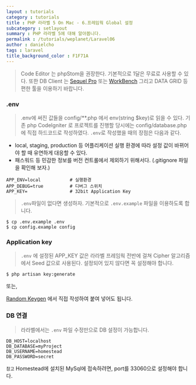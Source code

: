 ```yaml
---
layout : tutorials
category : tutorials
title : PHP 라라벨 5 On Mac - 6.프레임웍 Global 설정
subcategory : setlayout
summary : PHP 라라벨 5에 대해 알아봅니다.
permalink : /tutorials/weplanet/Laravel06
author : danielcho
tags : laravel
title_background_color : F1F71A
---
```







> Code Editor 는 phpStom을 권장한다. 기본적으로 1달은 무료로 사용할 수 있다. 또한 DB Client 는 [Sequel Pro](http://www.sequelpro.com/download) 또는 [WorkBench](https://mariadb.com/kb/en/library/database-workbench/) 그리고 DATA GRID 등 편한 툴을 이용하기 바랍니다.

### .env
> .env에 써진 값들을 config/**.php 에서 env(string $key)로 읽을 수 있다. 기존 php CodeIgniter 로 프로젝트를 진행할 당시에는 config/database.php 에 직접 하드코드로 작성하였다. `.env`로 작성했을 때의 장점은 다음과 같다.

* local, staging, production 등 어플리케이션 실행 환경에 따라 설정 값이 바뀌어야 할 때 유연하게 대응할 수 있다.
* 패스워드 등 민감한 정보를 버전 컨트롤에서 제외하기 위해서다. (.gitignore 파일을 확인해 보자.)

```
APP_ENV=local           # 실행환경
APP_DEBUG=true          # 디버그 스위치
APP_KEY=                # 32bit Application Key
```

> `.env`파일이 없다면 생성하자. 기본적으로 `.env.example` 파일을 이용하도록 합니다.

```
$ cp .env.example .env
$ cp config.example config
```

### Application key
> `.env` 에 설정된 APP_KEY 값은 라라벨 프레임웍 전반에 걸쳐 Cipher 알고리즘에서 Seed 값으로 사용된다. 설정되어 있지 않다면 꼭 설정해야 합니다.

```
$ php artisan key:generate
```
또는,

[Random Keygen]( https://randomkeygen.com) 에서 직접 작성하여 붙여 넣어도 됩니다.

### DB 연결
> 라라벨에서는 `.env` 파일 수정만으로 DB 설정이 가능합니다.

```
DB_HOST=localhost
DB_DATABASE=myProject
DB_USERNAME=homestead
DB_PASSWORD=secret
```

`참고` Homestead에 설치된 MySql에 접속하려면, port를 33060으로 설정해야 합니다.
